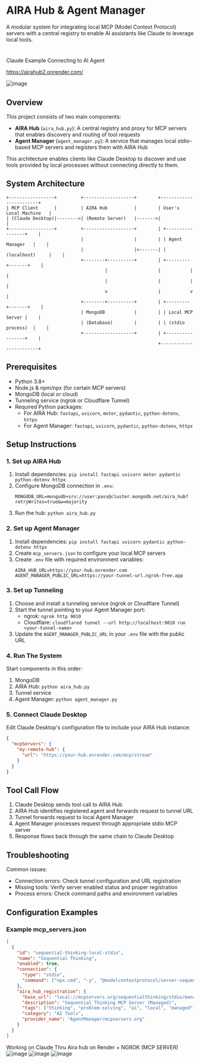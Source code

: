# AIRA Hub & Agent Manager

A modular system for integrating local MCP (Model Context Protocol) servers with a central registry to enable AI assistants like Claude to leverage local tools.
#


Claude Example Connecting to AI Agent 

https://airahub2.onrender.com/



 ![image](https://github.com/user-attachments/assets/082459bb-d8b8-4a9f-b2d7-4483f235b393)



## Overview

This project consists of two main components:

- **AIRA Hub** (`aira_hub.py`): A central registry and proxy for MCP servers that enables discovery and routing of tool requests
- **Agent Manager** (`agent_manager.py`): A service that manages local stdio-based MCP servers and registers them with AIRA Hub

This architecture enables clients like Claude Desktop to discover and use tools provided by local processes without connecting directly to them.

## System Architecture

```
+-----------------+         +-------------------+        +------------------------+
| MCP Client      |         | AIRA Hub          |        | User's Local Machine   |
| (Claude Desktop)|-------->| (Remote Server)   |------->|                        |
+-----------------+         +-------------------+        | +-----------------+    |
                            |                   |        | | Agent Manager   |    |
                            |                   |<-------| | (localhost)     |    |
                            +--------+----------+        | +---------+-------+    |
                                     |                   |           |            |
                                     |                   |           |            |
                                     v                   |           v            |
                            +--------+----------+        | +---------+-------+    |
                            | MongoDB           |        | | Local MCP Server |    |
                            | (Database)        |        | | (stdio process)  |    |
                            +-------------------+        | +-----------------+    |
                                                         +------------------------+
```

## Prerequisites

- Python 3.8+
- Node.js & npm/npx (for certain MCP servers)
- MongoDB (local or cloud)
- Tunneling service (ngrok or Cloudflare Tunnel)
- Required Python packages:
  - For AIRA Hub: `fastapi`, `uvicorn`, `motor`, `pydantic`, `python-dotenv`, `httpx`
  - For Agent Manager: `fastapi`, `uvicorn`, `pydantic`, `python-dotenv`, `httpx`

## Setup Instructions

### 1. Set up AIRA Hub

1. Install dependencies: `pip install fastapi uvicorn motor pydantic python-dotenv httpx`
2. Configure MongoDB connection in `.env`:
   ```
   MONGODB_URL=mongodb+srv://user:pass@cluster.mongodb.net/aira_hub?retryWrites=true&w=majority
   ```
3. Run the hub: `python aira_hub.py`

### 2. Set up Agent Manager

1. Install dependencies: `pip install fastapi uvicorn pydantic python-dotenv httpx`
2. Create `mcp_servers.json` to configure your local MCP servers
3. Create `.env` file with required environment variables:
   ```
   AIRA_HUB_URL=https://your-hub.onrender.com
   AGENT_MANAGER_PUBLIC_URL=https://your-tunnel-url.ngrok-free.app
   ```

### 3. Set up Tunneling

1. Choose and install a tunneling service (ngrok or Cloudflare Tunnel)
2. Start the tunnel pointing to your Agent Manager port:
   - ngrok: `ngrok http 9010`
   - Cloudflare: `cloudflared tunnel --url http://localhost:9010 run <your-tunnel-name>`
3. Update the `AGENT_MANAGER_PUBLIC_URL` in your `.env` file with the public URL

### 4. Run The System

Start components in this order:
1. MongoDB
2. AIRA Hub: `python aira_hub.py`
3. Tunnel service
4. Agent Manager: `python agent_manager.py`

### 5. Connect Claude Desktop

Edit Claude Desktop's configuration file to include your AIRA Hub instance:
```json
{
  "mcpServers": {
    "my-remote-hub": {
      "url": "https://your-hub.onrender.com/mcp/stream"
    }
  }
}
```

## Tool Call Flow

1. Claude Desktop sends tool call to AIRA Hub
2. AIRA Hub identifies registered agent and forwards request to tunnel URL
3. Tunnel forwards request to local Agent Manager
4. Agent Manager processes request through appropriate stdio MCP server
5. Response flows back through the same chain to Claude Desktop

## Troubleshooting

Common issues:
- Connection errors: Check tunnel configuration and URL registration
- Missing tools: Verify server enabled status and proper registration
- Process errors: Check command paths and environment variables

## Configuration Examples

### Example mcp_servers.json

```json
[
  {
    "id": "sequential-thinking-local-stdio",
    "name": "Sequential Thinking",
    "enabled": true,
    "connection": {
      "type": "stdio",
      "command": ["npx.cmd", "-y", "@modelcontextprotocol/server-sequential-thinking"]
    },
    "aira_hub_registration": {
      "base_url": "local://mcpservers.org/sequentialthinking/stdio/managed",
      "description": "Sequential Thinking MCP Server (Managed)",
      "tags": ["thinking", "problem-solving", "ai", "local", "managed"],
      "category": "AI Tools",
      "provider_name": "AgentManager/mcpservers.org"
    }
  }
]
```

Working on Claude Thru Aira hub on Render + NGROK (MCP SERVER)
![image](https://github.com/user-attachments/assets/7fc71b54-9fb5-4094-b9cb-736e456ba8bd)
![image](https://github.com/user-attachments/assets/2f7c886c-c795-4794-831c-61c2631bcff5)
![image](https://github.com/user-attachments/assets/d2923099-a107-402b-b58f-276015955be0)


